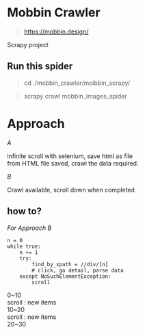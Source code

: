 # Mobbin Crawler

> https://mobbin.design/


Scrapy project


## Run this spider

> cd ./mobbin_crawler/moibbin_scrapy/

> scrapy crawl mobbin_images_spider


# Approach

*A*

infinite scroll with selenium, save html as file
<br>
from HTML file saved, crawl the data required.

*B*

Crawl available, scroll down when completed

## how to?

*For Approach B*

```
n = 0
while true:
    n += 1
    try: 
        find_by_xpath = //div/[n]
        # click, go detail, parse data
    except NoSuchElementException:
        scroll
```


0~10
<br>
scroll : new items
<br>
10~20
<br>
scroll : new items
<br>
20~30



